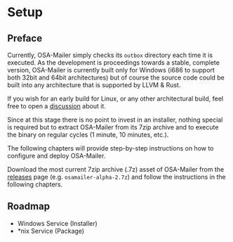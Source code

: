 # Setup

## Preface

Currently, OSA-Mailer simply checks its `outbox` directory each time it is executed. As the development is proceedings towards a stable, complete version, OSA-Mailer is currently built only for Windows (i686 to support both 32bit and 64bit architectures) but of course the source code could be built into any architecture that is supported by LLVM & Rust.

If you wish for an early build for Linux, or any other architectural build, feel free to open a [discussion](https://github.com/DK26/osa-mailer/discussions/new/choose) about it.

Since at this stage there is no point to invest in an installer, nothing special is required but to extract OSA-Mailer from its 7zip archive and to execute the binary on regular cycles (1 minute, 10 minutes, etc.).

The following chapters will provide step-by-step instructions on how to configure and deploy OSA-Mailer.

Download the most current 7zip archive (.7z) asset of OSA-Mailer from the [releases](https://github.com/DK26/osa-mailer/releases) page (e.g. `osamailer-alpha-2.7z`) and follow the instructions in the following chapters.

## Roadmap

- Windows Service (Installer)
- *nix Service (Package)